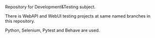 Repository for Development&Testing subject. 

There is WebAPI and WebUI testing projects at same named branches in this repository.

Python, Selenium, Pytest and Behave are used.
